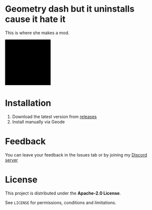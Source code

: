 # Geometry dash but it uninstalls cause it hate it
This is where she makes a mod.

<img src="logo.png" width="150" alt="logo!!!" />

# Installation
1) Download the latest version from [releases](https://github.com/Fryy55/quest-disabling/releases)
2) Install manually via Geode

# Feedback
You can leave your feedback in the Issues tab or by joining my [Discord server](https://discord.com/invite/4vqtjfdhTk)

# License
This project is distributed under the **Apache-2.0 License**.

See `LICENSE` for permissions, conditions and limitations.